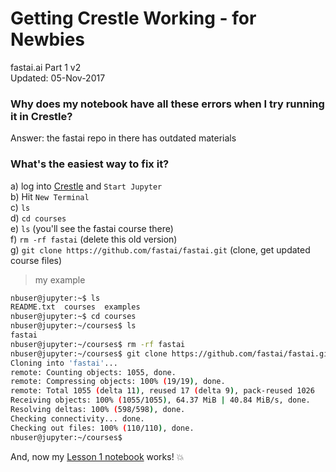 # Getting Crestle Working - for Newbies
fastai.ai Part 1 v2  
Updated:  05-Nov-2017  

### Why does my notebook have all these errors when I try running it in Crestle?
Answer:  the fastai repo in there has outdated materials

### What's the easiest way to fix it?

a)  log into [Crestle](https://www.crestle.com) and `Start Jupyter`    
b)  Hit `New Terminal`   
c)  `ls`  
d)  `cd courses`  
e)  `ls`  (you'll see the fastai course there)  
f)  `rm -rf fastai`  (delete this old version)  
g)  `git clone https://github.com/fastai/fastai.git`  (clone, get updated course files)  

>my example
```bash
nbuser@jupyter:~$ ls
README.txt  courses  examples
nbuser@jupyter:~$ cd courses
nbuser@jupyter:~/courses$ ls
fastai
nbuser@jupyter:~/courses$ rm -rf fastai
nbuser@jupyter:~/courses$ git clone https://github.com/fastai/fastai.git
Cloning into 'fastai'...
remote: Counting objects: 1055, done.
remote: Compressing objects: 100% (19/19), done.
remote: Total 1055 (delta 11), reused 17 (delta 9), pack-reused 1026
Receiving objects: 100% (1055/1055), 64.37 MiB | 40.84 MiB/s, done.
Resolving deltas: 100% (598/598), done.
Checking connectivity... done.
Checking out files: 100% (110/110), done.
nbuser@jupyter:~/courses$
```
And, now my [Lesson 1 notebook](https://s.users.crestle.com/u-fqnc8t2x12/notebooks/courses/fastai/courses/dl1/lesson1.ipynb) works!  :boom:




